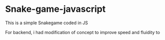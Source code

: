 # Snake-game-javascript

This is a simple Snakegame coded in JS

For backend, i had modification of concept to improve speed and fluidity to 